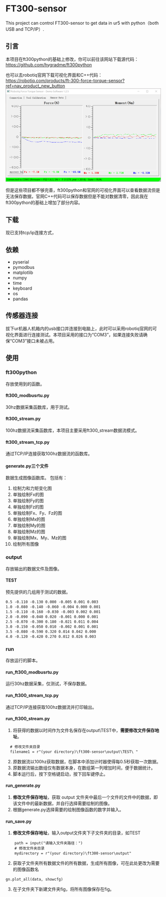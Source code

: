 # FT300-sensor
This project can control FT300-sensor to get data in ur5 with python（both USB and TCP/IP）.
## 引言
本项目在ft300python的基础上修改，你可以前往该网站下载源代码：https://github.com/hygradme/ft300python

也可以去robotiq官网下载可视化界面和C++代码：https://robotiq.com/products/ft-300-force-torque-sensor?ref=nav_product_new_button
![Alt text](618345d618623c8737a509f5308e7fa8_.png)

但是这些项目都不够完善，ft300python和官网的可视化界面可以查看数据流但是无法保存数据，官网C++代码可以保存数据但是不能对数据清零，因此我在ft300python的基础上增加了部分内容。
## 下载
现已支持tcp/ip连接方式，
## 依赖
- pyserial
- pymodbus
- matplotlib
- numpy
- time
- keyboard
- os
- pandas
## 传感器连接
拔下ur机器人机箱内的usb接口并连接到电脑上，此时可以采用robotiq官网的可视化界面进行连接测试。本项目采用的接口为“COM3”，如果连接失败请确保“COM3”接口未被占用。

## 使用
### ft300python
存放使用到的函数。
#### ft300_modbusrtu.py
30hz数据采集函数库，用于测试。
#### ft300_stream.py
100hz数据流采集函数库，本项目主要采用ft300_stream数据流模式。
#### ft300_stream_tcp.py
通过TCP/IP连接获取100hz数据流的函数库。
#### generate.py三个文件
数据生成图像函数库。
包括有：
1. 绘制力和力矩变化图
2. 单独绘制Fx的图
3. 单独绘制Fy的图
4. 单独绘制Fz的图
5. 单独绘制Fx、Fy、Fz的图
6. 单独绘制Mx的图
7. 单独绘制My的图
8. 单独绘制Mz的图
9. 单独绘制Mx、My、Mz的图
10. 绘制所有图像
### output
存放输出的数据文件及图像。
#### TEST
预先提供的几组用于测试的数据。
```
0.5 -0.110 -0.130 0.000 -0.005 0.001 0.003
1.0 -0.080 -0.140 -0.060 -0.004 0.000 0.001
1.5 -0.110 -0.160 -0.030 -0.003 0.002 0.001
2.0 -0.090 -0.040 0.020 -0.001 0.000 0.001
2.5 -0.070 -0.300 0.180 -0.021 0.011 0.004
3.0 -0.150 -0.050 0.010 -0.002 0.001 0.001
3.5 -0.080 -0.590 0.320 0.014 0.042 0.000
4.0 -0.120 -0.420 0.270 0.012 0.026 0.003
```
### run
存放运行的脚本。
#### run_ft300_modbusrtu.py
运行30hz数据采集，仅测试，不保存数据。
#### run_ft300_stream_tcp.py
通过TCP/IP连接获取100hz数据流并打印输出。
#### run_ft300_stream.py
1. 将获得的数据以时间作为文件名保存在output\TEST中，**需要修改文件保存地址**。
```
  # 修改文件夹目录
  filename1 = r"(your directory)\ft300-sensor\output\TEST\ "
```
2. 原数据流以100hz获取数据，在脚本中添加计时器使得每0.5秒获取一次数据。
3. 原数据流输出数组仅有数据本身，在数组第一列增加时间，便于数据统计。
4. 脚本运行后，按下空格键启动，按下回车键停止。
#### run_generate.py
1. **修改文件保存地址**，获取 output 文件夹中最后一个文件的文件中的数据，即该文件中的最新数据，并自行选择需要绘制的图像。
2. 根据generate.py选择需要的绘制图像函数的数字并输入。
#### run_save.py
1.  **修改文件保存地址**，输入output文件夹下子文件夹的目录，如TEST
```
    path = input("请输入文件夹路径：")
    # 修改文件夹目录
    mydirectory = r"(your directory)\ft300-sensor\output"
```
2.  获取子文件夹所有数据文件的所有数据，生成所有图像，可在此处更改为需要的图像函数名
```
gn.plot_all(data, showcfg)
```
3. 在子文件夹下新建文件夹fig，将所有图像保存在fig。

